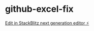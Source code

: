 # github-excel-fix

[Edit in StackBlitz next generation editor ⚡️](https://stackblitz.com/~/github.com/seemanjat1-creator/github-excel-fix)